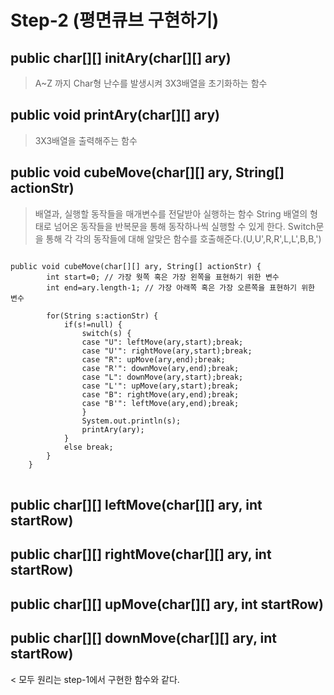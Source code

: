 # Step-2 (평면큐브 구현하기)

## public char[][] initAry(char[][] ary)
> A~Z 까지 Char형 난수를 발생시켜 3X3배열을 초기화하는 함수
## public void printAry(char[][] ary)
> 3X3배열을 출력해주는 함수
## public void cubeMove(char[][] ary, String[] actionStr)
> 배열과, 실행할 동작들을 매개변수를 전달받아 실행하는 함수
> String 배열의 형태로 넘어온 동작들을 반복문을 통해 동작하나씩 실행할 수 있게 한다.
> Switch문을 통해 각 각의 동작들에 대해 알맞은 함수를 호출해준다.(U,U',R,R',L,L',B,B,')
<pre>
<code>
public void cubeMove(char[][] ary, String[] actionStr) {
		int start=0; // 가장 웟쪽 혹은 가장 왼쪽을 표현하기 위한 변수
		int end=ary.length-1; // 가장 아래쪽 혹은 가장 오른쪽을 표현하기 위한 변수
		
		for(String s:actionStr) {
			if(s!=null) {
				switch(s) {
				case "U": leftMove(ary,start);break;
				case "U'": rightMove(ary,start);break;
				case "R": upMove(ary,end);break;
				case "R'": downMove(ary,end);break;
				case "L": downMove(ary,start);break;
				case "L'": upMove(ary,start);break;
				case "B": rightMove(ary,end);break;
				case "B'": leftMove(ary,end);break;
				}
				System.out.println(s);
				printAry(ary);
			}
			else break;
		}
	}
</code>
</pre>

## public char[][] leftMove(char[][] ary, int startRow)
## public char[][] rightMove(char[][] ary, int startRow)
## public char[][] upMove(char[][] ary, int startRow)
## public char[][] downMove(char[][] ary, int startRow)
< 모두 원리는 step-1에서 구현한 함수와 같다.

